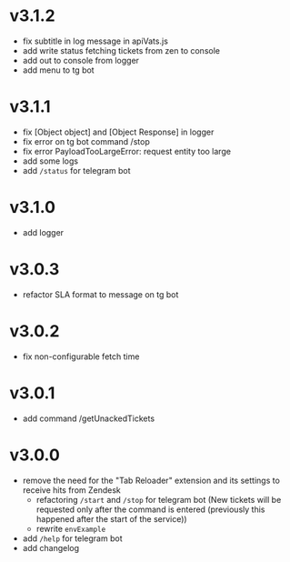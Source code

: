# v3.1.2
- fix subtitle in log message in apiVats.js
- add write status fetching tickets from zen to console
- add out to console from logger
- add menu to tg bot

# v3.1.1
- fix [Object object] and [Object Response] in logger
- fix error on tg bot command /stop
- fix error PayloadTooLargeError: request entity too large
- add some logs
- add `/status` for telegram bot

# v3.1.0
- add logger

# v3.0.3
- refactor SLA format to message on tg bot

# v3.0.2
- fix non-configurable fetch time

# v3.0.1
- add command /getUnackedTickets

# v3.0.0
- remove the need for the "Tab Reloader" extension and its settings to receive hits from Zendesk
	- refactoring `/start` and `/stop` for telegram bot (New tickets will be requested only after the command is entered (previously this happened after the start of the service))
	- rewrite `envExample`
- add `/help` for telegram bot
- add changelog